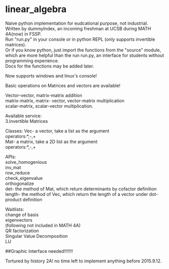 # linear_algebra
Naive python implementation for eudcational purpose, not industrial.  
Written by dummyIndex, an incoming freshman at UCSB during MATH 4A(now) in FSSP.  
Run "run.py" in your console or in python REPL (only supports invertible matrices).  
Or if you know python, just import the functions from the "source" module, which are more helpful than the run run.py, an interface for students without programming experience.  
Docs for the functions may be added later.  

Now supports windows and linux's console!  

Basic operations on Matrices and vectors are available!  

Vector-vector, matrix-matrix addition  
matrix-matrix, matrix- vector, vector-matrix multiplication  
scalar-matrix, scalar-vector multiplication.  
  
Available service:    
3.Invertible Matrices  
  
Classes:
  Vec- a vector, take a list as the argument  
    operators:\*,-,+  
  Mat- a matrix, take a 2D list as the argument  
    operators:\*,-,+  


APIs:  
solve_homogenious  
inv_mat  
row_reduce  
check_eigenvalue  
orthogonalize  
det- the method of Mat, which return determinants by cofactor definition  
length- the method of Vec, which return the length of a vector under dot-product definition  

Waitlists:  
change of basis   
eigenvectors  
(following not included in MATH 4A)  
QR factorization  
Singular Value Decomposition  
LU  


##Graphic Interface needed!!!!!!!

Tortured by history 2A! no time left to implement anything before 2015.9.12.


